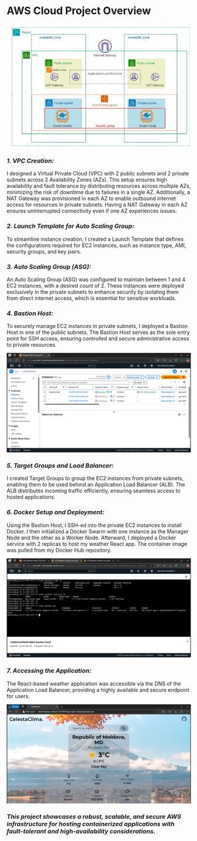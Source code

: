 <h1>AWS Cloud Project Overview</h1>

![Architecture](/assets/images/AWS%20Project%20Architecture.jpeg)

***<h3>1. VPC Creation:</h3>***
I designed a Virtual Private Cloud (VPC) with 2 public subnets and 2 private subnets across 2 Availability Zones (AZs). This setup ensures high availability and fault tolerance by distributing resources across multiple AZs, minimizing the risk of downtime due to failures in a single AZ. Additionally, a NAT Gateway was provisioned in each AZ to enable outbound internet access for resources in private subnets. Having a NAT Gateway in each AZ ensures uninterrupted connectivity even if one AZ experiences issues.

***<h3>2. Launch Template for Auto Scaling Group:</h3>***
To streamline instance creation, I created a Launch Template that defines the configurations required for EC2 instances, such as instance type, AMI, security groups, and key pairs.

***<h3>3. Auto Scaling Group (ASG):</h3>***
An Auto Scaling Group (ASG) was configured to maintain between 1 and 4 EC2 instances, with a desired count of 2. These instances were deployed exclusively in the private subnets to enhance security by isolating them from direct internet access, which is essential for sensitive workloads.

***<h3>4. Bastion Host:</h3>***
To securely manage EC2 instances in private subnets, I deployed a Bastion Host in one of the public subnets. The Bastion Host serves as the sole entry point for SSH access, ensuring controlled and secure administrative access to private resources.

![Bastion Host and Private EC2 Instances](/assets/images/ec2-instances.png)

***<h3>5. Target Groups and Load Balancer:</h3>***
I created Target Groups to group the EC2 instances from private subnets, enabling them to be used behind an Application Load Balancer (ALB). The ALB distributes incoming traffic efficiently, ensuring seamless access to hosted applications.

***<h3>6. Docker Setup and Deployment:</h3>***
Using the Bastion Host, I SSH-ed into the private EC2 instances to install Docker. I then initialized a Docker Swarm with one instance as the Manager Node and the other as a Worker Node. Afterward, I deployed a Docker service with 2 replicas to host my weather React app. The container image was pulled from my Docker Hub repository.

![List of Swarm Nodes, Services and Container](/assets/images/docker-swarm-details.png)

***<h3>7. Accessing the Application:</h3>***
The React-based weather application was accessible via the DNS of the Application Load Balancer, providing a highly available and secure endpoint for users.

![Weather React Application](/assets/images/weather-react-app.png)


***<h3>This project showcases a robust, scalable, and secure AWS infrastructure for hosting containerized applications with fault-tolerant and high-availability considerations.</h3>***